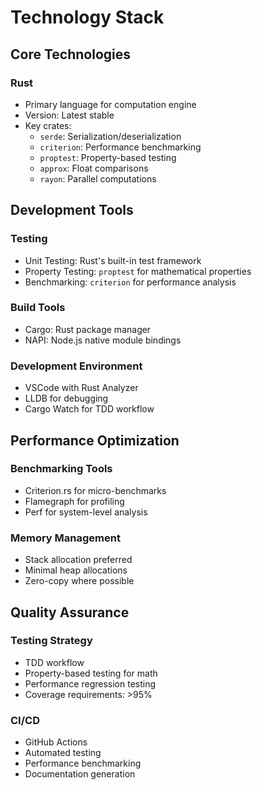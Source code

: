 # Technology Stack

## Core Technologies

### Rust
- Primary language for computation engine
- Version: Latest stable
- Key crates:
  - `serde`: Serialization/deserialization
  - `criterion`: Performance benchmarking
  - `proptest`: Property-based testing
  - `approx`: Float comparisons
  - `rayon`: Parallel computations

## Development Tools

### Testing
- Unit Testing: Rust's built-in test framework
- Property Testing: `proptest` for mathematical properties
- Benchmarking: `criterion` for performance analysis

### Build Tools
- Cargo: Rust package manager
- NAPI: Node.js native module bindings

### Development Environment
- VSCode with Rust Analyzer
- LLDB for debugging
- Cargo Watch for TDD workflow

## Performance Optimization

### Benchmarking Tools
- Criterion.rs for micro-benchmarks
- Flamegraph for profiling
- Perf for system-level analysis

### Memory Management
- Stack allocation preferred
- Minimal heap allocations
- Zero-copy where possible

## Quality Assurance

### Testing Strategy
- TDD workflow
- Property-based testing for math
- Performance regression testing
- Coverage requirements: >95%

### CI/CD
- GitHub Actions
- Automated testing
- Performance benchmarking
- Documentation generation

